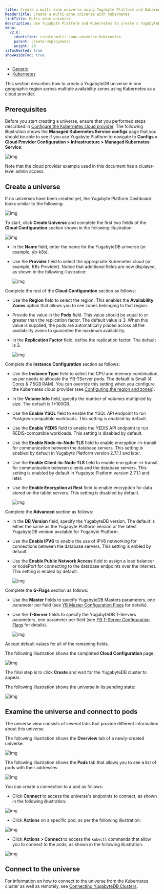 ```yaml
---
title: Create a multi-zone universe using Yugabyte Platform and Kubernetes
headerTitle: Create a multi-zone universe with Kubernetes
linkTitle: Multi-zone universe
description: Use Yugabyte Platform and Kubernetes to create a YugabyteDB universe that spans multiple availability zones.
menu:
  v2.6:
    identifier: create-multi-zone-universe-kubernetes
    parent: create-deployments
    weight: 20
isTocNested: true
showAsideToc: true
---
```


  <ul class="nav nav-tabs-alt nav-tabs-yb">

<li>
    <a href="/preview/yugabyte-platform/create-deployments/create-universe-multi-zone" class="nav-link">
      <i class="fas fa-building" aria-hidden="true"></i>
Generic</a>
  </li>

  <li>
    <a href="/preview/yugabyte-platform/create-deployments/create-universe-multi-zone-kubernetes" class="nav-link active">
      <i class="fas fa-cubes" aria-hidden="true"></i>
      Kubernetes
    </a>
  </li>

</ul>

This section describes how to create a YugabyteDB universe in one geographic region across multiple availability zones using Kubernetes as a cloud provider.

## Prerequisites

Before you start creating a universe, ensure that you performed steps described in [Configure the Kubernetes cloud provider](/latest/yugabyte-platform/configure-yugabyte-platform/set-up-cloud-provider/kubernetes/). The following illustration shows the **Managed Kubernetes Service configs** page that you should be able to see if you use Yugabyte Platform to navigate to **Configs > Cloud Provider Configuration > Infrastructure > Managed Kubernetes Service**:

![img](/images/yb-platform/kubernetes-config1.png)

Note that the cloud provider example used in this document has a cluster-level admin access.

## Create a universe

If no universes have been created yet, the Yugabyte Platform Dashboard looks similar to the following:

![img](/images/yb-platform/kubernetes-config2.png)

To start, click **Create Universe** and complete the first two fields of the **Cloud Configuration** section shown in the following illustration:

![img](/images/yb-platform/kubernetes-config3.png)

- In the **Name** field, enter the name for the YugabyteDB universe (or example, yb-k8s).

- Use the **Provider** field to select the appropriate Kubernetes cloud (or example, K8s Provider). Notice that additional fields are now displayed, as shown in the following illustration:

   ![img](/images/yb-platform/kubernetes-config4.png)

Complete the rest of the **Cloud Configuration** section as follows:

- Use the **Region** field to select the region. This enables the **Availability Zones** option that allows you to see zones belonging to that region.

- Provide the value in the **Pods** field. This value should be equal to or greater than the replication factor. The default value is 3. When this value is supplied, the pods are automatically placed across all the availability zones to guarantee the maximum availability.

- In the **Replication Factor** field, define the replication factor. The default is 3.

  ![img](/images/yb-platform/kubernetes-config5.png)

Complete the **Instance Configuration** section as follows:

- Use the **Instance Type** field to select the CPU and memory combination, as per needs to allocate the YB-TServer pods. The default is Small (4 Cores & 7.5GB RAM). You can override this setting when you configure the Kubernetes cloud provider (see [Configuring the region and zones](/latest/yugabyte-platform/configure-yugabyte-platform/set-up-cloud-provider/kubernetes/#configure-the-region-and-zones)).

- In the **Volume Info** field, specify the number of volumes multiplied by size. The default is 1*100GB.

- Use the **Enable YSQL** field to enable the YSQL API endpoint to run Postgres-compatible workloads. This setting is enabled by default.

- Use the **Enable YEDIS** field to enable the YEDIS API endpoint to run REDIS-compatible workloads. This setting is disabled by default.

- Use the **Enable Node-to-Node TLS** field to enable encryption-in-transit for communication between the database servers. This setting is enabled by default in Yugabyte Platform version 2.7.1.1 and later.

- Use the **Enable Client-to-Node TLS** field to enable encryption-in-transit for communication between clients and the database servers. This setting is enabled by default in Yugabyte Platform version 2.7.1.1 and later.

- Use the **Enable Encryption at Rest** field to enable encryption for data stored on the tablet servers. This setting is disabled by default.

  ![img](/images/yb-platform/kubernetes-config6.png)

Complete the **Advanced** section as follows:

- In the **DB Version** field, specify the YugabyteDB version. The default is either the same as the Yugabyte Platform version or the latest YugabyteDB version available for Yugabyte Platform.

- Use the **Enable IPV6** to enable the use of IPV6 networking for connections between the database servers. This setting is enbled by default.

- Use the **Enable Public Network Access** field to assign a load balancer or nodePort for connecting to the database endpoints over the internet. This setting is enbled by default.

  ![img](/images/yb-platform/kubernetes-config7.png)

Complete the **G-Flags** section as follows:

- Use the **Master** fields to specify YugabyteDB Masters parameters, one parameter per field (see [YB Master Configuration Flags](/latest/reference/configuration/yb-master/#configuration-flags) for details).

- Use the **T-Server** fields to specify the YugabyteDB T-Servers parameters, one parameter per field (see [YB T-Server Configuration Flags](/latest/reference/configuration/yb-tserver/#configuration-flags) for details).

  ![img](/images/yb-platform/kubernetes-config8.png)

Accept default values for all of the remaining fields.

The following illustration shows the completed **Cloud Configuration** page:

![img](/images/yb-platform/kubernetes-config9.png)

The final step is to click **Create** and wait for the YugabyteDB cluster to appear.

The following illustration shows the universe in its pending state:

![img](/images/yb-platform/kubernetes-config10.png)

## Examine the universe and connect to pods

The universe view consists of several tabs that provide different information about this universe.

The following illustration shows the **Overview** tab of a newly-created universe:

![img](/images/yb-platform/kubernetes-config11.png)

The following illustration shows the **Pods** tab that allows you to see a list of pods with their addresses:

![img](/images/yb-platform/kubernetes-config12.png)

You can create a connection to a pod as follows:

- Click **Connect** to access the universe's endpoints to connect, as shown in the following illustration:

![img](/images/yb-platform/kubernetes-config13.png)
- Click **Actions** on a specific pod, as per the following illustration:

![img](/images/yb-platform/kubernetes-config14.png)
- Click **Actions > Connect** to access the `kubectl` commands that allow you to connect to the pods, as shown in the following illustration:

![img](/images/yb-platform/kubernetes-config15.png)

## Connect to the universe

For information on how to connect to the universe from the Kubernetes cluster as well as remotely, see [Connecting YugabyteDB Clusters](/latest/deploy/kubernetes/clients/#connecting-tls-secured-yugabytedb-cluster-deployed-by-helm-charts).
